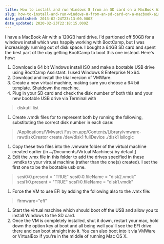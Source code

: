 ```yaml
---
title: How to install and run Windows 8 from an SD card on a MacBook Air
slug: how-to-install-and-run-windows-8-from-an-sd-card-on-a-macbook-air
date_published: 2013-02-24T23:13:00.000Z
date_updated: 2020-02-23T22:18:15.000Z
---
```


I have a MacBook Air with a 120GB hard drive. I'd partioned off 50GB for a windows install which was happily working with BootCamp, but I was increasingly running out of disk space. I bought a 64GB SD card and spent the best part of the day getting BootCamp to boot this one instead. Here's how:

1. Download a 64 bit Windows install ISO and make a bootable USB drive using BootCamp Assistant. I used Windows 8 Enterprise N x64.
2. Download and install the trial version of VMWare.
3. Create a new virtual machine, making sure you choose a 64 bit template. Shutdown the machine.
4. Plug in your SD card and check the disk number of both this and your new bootable USB drive via Terminal with

> diskutil list

1. Create .vmdk files for to represent both by running the following, substituting the correct disk number in each case:

> /Applications/VMware\ Fusion.app/Contents/Library/vmware-rawdiskCreator create /dev/disk1 fullDevice ./disk1 lsilogic

1. Copy these two files into the .vmware folder of the virtual machine created earlier (in ~/Documents/Virtual Machines/ by default)
2. Edit the .vmx file in this folder to add the drives specified in these .vmdks to your virtual machine (rather than the one(s) created). I set the first one to be the bootable usb one.

> scsi0:0.present = "TRUE" scsi0:0.fileName = "disk2.vmdk" scsi1:0.present = "TRUE" scsi1:0.fileName = "disk1.vmdk"

1. Force the VM to use EFI by adding the following also to the .vmx file:

> firmware="efi"

1. Start the virtual machine which should boot off the USB and allow you to install Windows to the SD card.
2. Once the VM is completely installed, shut it down, restart your mac, hold down the option key at boot and all being well you'll see the EFI drive there and can boot straight into it. You can also boot into it via VMWare or VirtualBox if you're in the middle of running Mac OS X.
